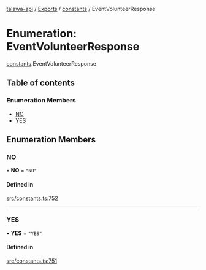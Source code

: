 [talawa-api](../README.md) / [Exports](../modules.md) / [constants](../modules/constants.md) / EventVolunteerResponse

# Enumeration: EventVolunteerResponse

[constants](../modules/constants.md).EventVolunteerResponse

## Table of contents

### Enumeration Members

- [NO](constants.EventVolunteerResponse.md#no)
- [YES](constants.EventVolunteerResponse.md#yes)

## Enumeration Members

### NO

• **NO** = ``"NO"``

#### Defined in

[src/constants.ts:752](https://github.com/PalisadoesFoundation/talawa-api/blob/53234da/src/constants.ts#L752)

___

### YES

• **YES** = ``"YES"``

#### Defined in

[src/constants.ts:751](https://github.com/PalisadoesFoundation/talawa-api/blob/53234da/src/constants.ts#L751)
